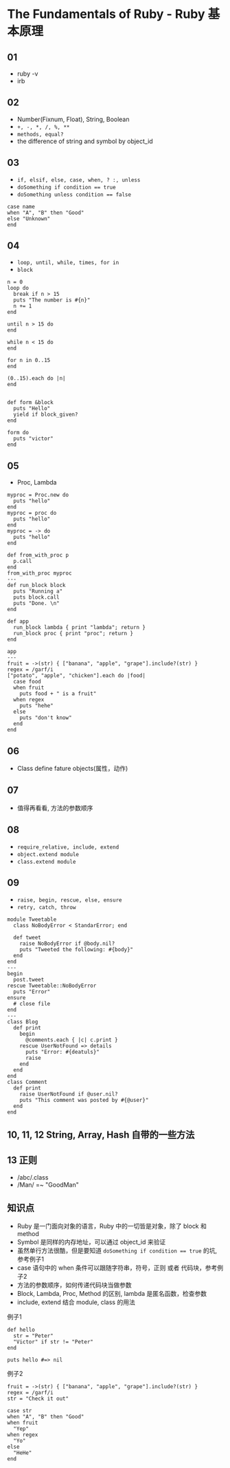 # The Fundamentals of Ruby - Ruby 基本原理

## 01

* ruby -v
* irb

## 02

* Number(Fixnum, Float), String, Boolean
* ```+, -, *, /, %, **```
* ```methods, equal?```
* the difference of string and symbol by object_id

## 03

* ```if, elsif, else, case, when, ? :, unless```
* ```doSomething if condition == true```
* ```doSomething unless condition == false```

```
case name
when "A", "B" then "Good"
else "Unknown"
end
```

## 04

* ```loop, until, while, times, for in ```
* ```block```

```
n = 0
loop do
  break if n > 15
  puts "The number is #{n}"
  n += 1
end

until n > 15 do
end

while n < 15 do
end

for n in 0..15
end

(0..15).each do |n|
end


def form &block
  puts "Hello"
  yield if block_given?
end

form do
  puts "victor"
end
```

## 05

* Proc, Lambda

```
myproc = Proc.new do
  puts "hello"
end
myproc = proc do
  puts "hello"
end
myproc = -> do
  puts "hello"
end

def from_with_proc p
  p.call
end
from_with_proc myproc
---
def run_block block
  puts "Running a"
  puts block.call
  puts "Done. \n"
end

def app
  run_block lambda { print "lambda"; return }
  run_block proc { print "proc"; return }
end

app
---
fruit = ->(str) { ["banana", "apple", "grape"].include?(str) }
regex = /garf/i
["potato", "apple", "chicken"].each do |food|
  case food
  when fruit
    puts food + " is a fruit"
  when regex
    puts "hehe"
  else
    puts "don't know"
  end
end
```

## 06

* Class define fature objects(属性，动作)

## 07

* 值得再看看, 方法的参数顺序

## 08

* ```require_relative, include, extend```
* ```object.extend module```
* ```class.extend module```

## 09

* ```raise, begin, rescue, else, ensure```
* ```retry, catch, throw```

```
module Tweetable
  class NoBodyError < StandarError; end

  def tweet
    raise NoBodyError if @body.nil?
    puts "Tweeted the following: #{body}"
  end
end
---
begin
  post.tweet
rescue Tweetable::NoBodyError
  puts "Error"
ensure
  # close file
end
---
class Blog
  def print
    begin
      @comments.each { |c| c.print }
    rescue UserNotFound => details
      puts "Error: #{deatuls}"
      raise
    end
  end
end
class Comment
  def print
    raise UserNotFound if @user.nil?
    puts "This comment was posted by #{@user}"
  end
end
```

## 10, 11, 12 String, Array, Hash 自带的一些方法

## 13 正则

* /abc/.class
* /Man/ =~ "GoodMan"

## 知识点

* Ruby 是一门面向对象的语言，Ruby 中的一切皆是对象，除了 block 和 method
* Symbol 是同样的内存地址，可以通过 object_id 来验证
* 虽然单行方法很酷，但是要知道 ```doSomething if condition == true``` 的坑, 参考例子1
* case 语句中的 when 条件可以跟随字符串，符号，正则 或者 代码块，参考例子2
* 方法的参数顺序，如何传递代码块当做参数
* Block, Lambda, Proc, Method 的区别, lambda 是匿名函数，检查参数
* include, extend 结合 module, class 的用法

例子1

```
def hello
  str = "Peter"
  "Victor" if str != "Peter"
end

puts hello #=> nil
```

例子2

```
fruit = ->(str) { ["banana", "apple", "grape"].include?(str) }
regex = /garf/i
str = "Check it out"

case str
when "A", "B" then "Good"
when fruit
  "Yep"
when regex
  "Yo"
else
  "HeHe"  
end
```
